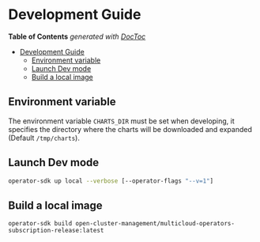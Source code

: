 # Development Guide

<!-- START doctoc generated TOC please keep comment here to allow auto update -->
<!-- DON'T EDIT THIS SECTION, INSTEAD RE-RUN doctoc TO UPDATE -->
**Table of Contents**  *generated with [DocToc](https://github.com/thlorenz/doctoc)*

- [Development Guide](#development-guide)
    - [Environment variable](#environment-variable)
    - [Launch Dev mode](#launch-dev-mode)
    - [Build a local image](#build-a-local-image)

<!-- END doctoc generated TOC please keep comment here to allow auto update -->

## Environment variable

The environment variable `CHARTS_DIR` must be set when developing, it specifies the directory where the charts will be downloaded and expanded (Default `/tmp/charts`).

## Launch Dev mode

```bash
operator-sdk up local --verbose [--operator-flags "--v=1"]
```

## Build a local image

`operator-sdk build open-cluster-management/multicloud-operators-subscription-release:latest`
